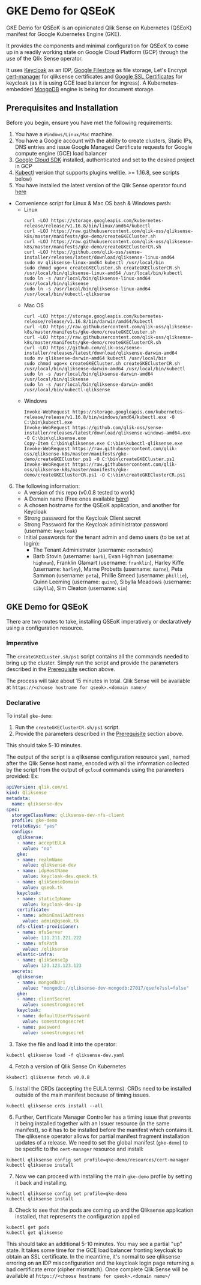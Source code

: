 # GKE Demo for QSEoK

GKE Demo for QSEoK is an opinionated Qlik Sense on Kubernetes (QSEoK) manifest for Google Kubernetes Engine (GKE). 

It provides the components and minimal configuration for QSEoK to come up in a readily working state on Google Cloud Platform (GCP) through the use of the Qlik Sense operator.

It uses [Keycloak](https://www.keycloak.org/) as an IDP, [Google Filestore](https://cloud.google.com/filestore) as file storage, Let's Encrypt [cert-manager](https://cert-manager.io/docs/) for qliksense certificates and [Google SSL Certificates](https://cloud.google.com/load-balancing/docs/ssl-certificates/google-managed-certs) for keycloak (as it is using GCE load balancer for ingress). A Kubernetes-embedded [MongoDB](https://www.mongodb.com/kubernetes) engine is being for document storage.

## Prerequisites and Installation

Before you begin, ensure you have met the following requirements:
1. You have a `Windows/Linux/Mac` machine.
2. You have a Google account with the ability to create clusters, Static IPs, DNS entries and issue Google Managed Certificate requests for Google compute engine (GCE) load balancer
3. [Google Cloud SDK](https://cloud.google.com/sdk/install) installed, authenticated and set to the desired project in GCP
4. [Kubectl](https://kubernetes.io/docs/tasks/tools/install-kubectl/) version that supports plugins well(ie. >= 1.16.8, see scripts below)
5. You have installed the latest version of the Qlik Sense operator found [here](https://github.com/qlik-oss/sense-installer)
  - Convenience script for Linux & Mac OS bash & Windows pwsh:
    - Linux
      ```shell
      curl -LOJ https://storage.googleapis.com/kubernetes-release/release/v1.16.8/bin/linux/amd64/kubectl
      curl -LOJ https://raw.githubusercontent.com/qlik-oss/qliksense-k8s/master/manifests/gke-demo/createGKECluster.sh
      curl -LOJ https://raw.githubusercontent.com/qlik-oss/qliksense-k8s/master/manifests/gke-demo/createGKEClusterCR.sh
      curl -LOJ https://github.com/qlik-oss/sense-installer/releases/latest/download/qliksense-linux-amd64
      sudo mv qliksense-linux-amd64 kubectl /usr/local/bin
      sudo chmod ugo+x createGKECluster.sh createGKEClusterCR.sh /usr/local/bin/qliksense-linux-amd64 /usr/local/bin/kubectl
      sudo ln -s /usr/local/bin/qliksense-linux-amd64 /usr/local/bin/qliksense
      sudo ln -s /usr/local/bin/qliksense-linux-amd64 /usr/local/bin/kubectl-qliksense
      ```
    - Mac OS
      ```shell
      curl -LOJ https://storage.googleapis.com/kubernetes-release/release/v1.16.8/bin/darwin/amd64/kubectl
      curl -LOJ https://raw.githubusercontent.com/qlik-oss/qliksense-k8s/master/manifests/gke-demo/createGKECluster.sh
      curl -LOJ https://raw.githubusercontent.com/qlik-oss/qliksense-k8s/master/manifests/gke-demo/createGKEClusterCR.sh
      curl -LOJ https://github.com/qlik-oss/sense-installer/releases/latest/download/qliksense-darwin-amd64
      sudo mv qliksense-darwin-amd64 kubectl /usr/local/bin
      sudo chmod ugo+x createGKECluster.sh createGKEClusterCR.sh /usr/local/bin/qliksense-darwin-amd64 /usr/local/bin/kubectl
      sudo ln -s /usr/local/bin/qliksense-darwin-amd64 /usr/local/bin/qliksense
      sudo ln -s /usr/local/bin/qliksense-darwin-amd64 /usr/local/bin/kubectl-qliksense
      ```
    - Windows
      ```shell
      Invoke-WebRequest https://storage.googleapis.com/kubernetes-release/release/v1.16.8/bin/windows/amd64/kubectl.exe -O C:\bin\kubectl.exe
      Invoke-WebRequest https://github.com/qlik-oss/sense-installer/releases/latest/download/qliksense-windows-amd64.exe -O C:\bin\qliksense.exe
      Copy-Item C:\bin\qliksense.exe C:\bin\kubectl-qliksense.exe
      Invoke-WebRequest https://raw.githubusercontent.com/qlik-oss/qliksense-k8s/master/manifests/gke-demo/createGKECluster.ps1 -O C:\bin\createGKECluster.ps1
      Invoke-WebRequest https://raw.githubusercontent.com/qlik-oss/qliksense-k8s/master/manifests/gke-demo/createGKEClusterCR.ps1 -O C:\bin\createGKEClusterCR.ps1
      ```
6. The following information:
   * A version of this repo (v0.0.8 tested to work)
   * A Domain name (Free ones available [here](https://www.freenom.com/))
   * A chosen hostname for the QSEoK application, and another for Keycloak
   * Strong password for the Keycloak Client secret
   *  Strong Password for the Keycloak administrator password (username: `keycloak`)
   * Initial passwords for the tenant admin and demo users (to be set at login):
     * The Tenant Administrator (username:  `rootadmin`)
     * Barb Stovin (username: `barb`), Evan Highman (username: `highman`), Franklin Glamart (username: `franklin`), Harley Kiffe (username: `harley`), Marne Probetts (username: `marne`), Peta Sammon (username: `peta`), Phillie Smeed (username: `phillie`), Quinn Leeming (username: `quinn`), Sibylla Meadows (username: `sibylla`), Sim Cleaton (username: `sim`)

## GKE Demo for QSEoK

There are two routes to take, installing QSEoK imperatively or declaratively using a configuration resource.

### Imperative

The `createGKECLuster.sh/ps1` script contains all the commands needed to bring up the cluster. Simply run the script and provide the parameters described in the [Prerequisite](#prerequisites-and-installation) section above.

The process will take about 15 minutes in total. Qlik Sense will be available at `https://<choose hostname for qseok>.<domain name>/`

### Declarative
To install `gke-demo`:

1. Run the `createGKEClusterCR.sh/ps1` script. 
2. Provide the parameters described in the [Prerequisite](#prerequisites-and-installation) section above.

This should take 5-10 minutes.

The output of the script is a qliksense configuration resource `yaml`, named after the Qlik Sense host name, encoded with all the information collected by the script from the output of `gcloud` commands using the parameters provided:
Ex:
```yaml
apiVersion: qlik.com/v1
kind: Qliksense
metadata:
  name: qliksense-dev
spec:
  storageClassName: qliksense-dev-nfs-client
  profile: gke-demo
  rotateKeys: "yes"
  configs:
    qliksense:
    - name: acceptEULA
      value: "no"
    gke:
    - name: realmName
      value: qliksense-dev
    - name: idpHostName
      value: keycloak-dev.qseok.tk
    - name: qlikSenseDomain
      value: qseok.tk
    keycloak:
    - name: staticIpName
      value: keycloak-dev-ip
    certificate:
    - name: adminEmailAddress
      value: admin@qseok.tk
    nfs-client-provisioner:
    - name: nfsServer
      value: 111.211.221.222
    - name: nfsPath
      value: /qliksense
    elastic-infra:
    - name: qlikSenseIp
      value: 123.123.123.123
  secrets:
    qliksense:
    - name: mongodbUri
      value: "mongodb://qliksense-dev-mongodb:27017/qsefe?ssl=false"
    gke:
    - name: clientSecret
      value: somestrongsecret
    keycloak:
    - name: defaultUserPassword
      value: somestrongsecret
    - name: password
      value: somestrongsecret
```

3. Take the file and load it into the operator:  
  ```shell
  kubectl qliksense load -f qliksense-dev.yaml
  ```
4. Fetch a version of Qlik Sense On Kubernetes
  ```shell
  kkubectl qliksense fetch v0.0.8
  ```
5. Install the CRDs (accepting the EULA terms). CRDs need to be installed outside of the main manifest because of timing issues.
  ```shell
  kubectl qliksense crds install --all
  ```
6. Further, Certificate Manager Controller has a timing issue that prevents it being installed together with an Issuer resource (in the same manifest), so it has to be installed before the manifest which contains it. The qliksense operator allows for partial manifest fragment installation updates of a release. We need to set the global manifest (`gke-demo`) to be specific to the `cert-manager` resource and install:
  ```shell
  kubectl qliksense config set profile=qke-demo/resources/cert-manager
  kubectl qliksense install
  ```
7. Now we can proceed with installing the main `gke-demo` profile by setting it back and installing.
  ```shell
  kubectl qliksense config set profile=qke-demo
  kubectl qliksense install
  ```
8. Check to see that the pods are coming up and the Qliksense application installed, that represents the configuration applied
  ```shell
  kubectl get pods
  kubectl get qliksense
  ```
This should take an additional 5-10 minutes. You may see a partial "up" state. It takes some time for the GCE load balancer fronting keycloak to obtain an SSL certificate. In the meantime, it's normal to see qliksense erroring on an IDP misconfiguration and the keycloak login page returning a bad certificate error (cipher mismatch).
Once complete Qlik Sense will be available at h`ttps://<choose hostname for qseok>.<domain name>/`

  
